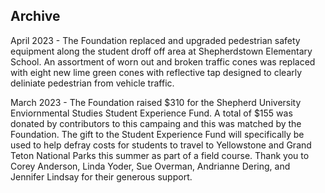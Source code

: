 ## Archive

April 2023 - The Foundation replaced and upgraded pedestrian safety equipment along the student droff off area at Shepherdstown Elementary School. An assortment of worn out and broken traffic cones was replaced with eight new lime green cones with reflective tap designed to clearly deliniate pedestrian from vehicle traffic.

March 2023 - The Foundation raised $310 for the Shepherd University Enviornmental Studies Student Experience Fund. A total of $155 was donated by contributors to this campaing and this was matched by the Foundation. The gift to the Student Experience Fund will specifically be used to help defray costs for students to travel to Yellowstone and Grand Teton National Parks this summer as part of a field course. Thank you to Corey Anderson, Linda Yoder, Sue Overman, Andrianne Dering, and Jennifer Lindsay for their generous support. 
